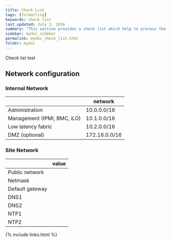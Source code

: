 ```yaml
---
title: Check List
tags: [formatting]
keywords: check list
last_updated: July 3, 2016
summary: "This section provides a check list which help to process the installation of an HPC cluster"
sidebar: mydoc_sidebar
permalink: mydoc_check_list.html
folder: mydoc
---
```


Check list test


## Network configuration
### Internal Network

|                              | network       |
|------------------------------|---------------|
| Administration               | 10.0.0.0/16   |
| Management (IPMI, BMC, iLO)  | 10.1.0.0/16   |
| Low latency fabric           | 10.2.0.0/16   |
| DMZ (optional)               | 172.16.0.0/16 |
 
### Site Network

|                              | value         |
|------------------------------|---------------|
| Public network               |               |
| Netmask                      |               |
| Default gateway              |               |
| DNS1                         |               |
| DNS2                         |               |
| NTP1                         |               |
| NTP2                         |               |

{% include links.html %}
